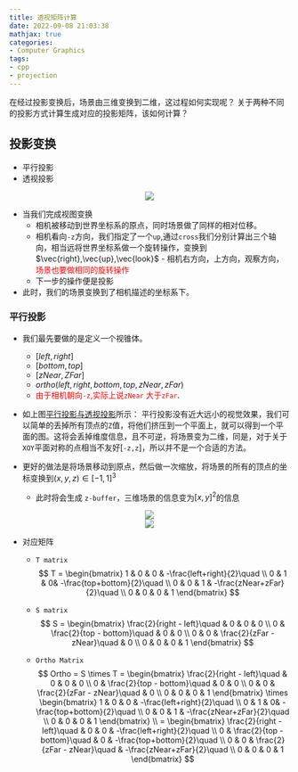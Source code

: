 ```yaml
---
title: 透视矩阵计算
date: 2022-09-08 21:03:38
mathjax: true
categories:
- Computer Graphics
tags:
- cpp
- projection
---
```


在经过投影变换后，场景由三维变换到二维，这过程如何实现呢？
关于两种不同的投影方式计算生成对应的投影矩阵，该如何计算？
<!--more-->

## 投影变换

- 平行投影
- 透视投影

<center><img id="projection" src="https://raw.githubusercontent.com/Ranbun/images/main/blog/computer graph/projection.png"/></center>

- 当我们完成视图变换
    - 相机被移动到世界坐标系的原点，同时场景做了同样的相对位移。
    - 相机看向`-z`方向，我们指定了一个`up`,通过`cross`我们分别计算出三个轴向，相当远将世界坐标系做一个旋转操作，变换到$\vec{right},\vec{up},\vec{look}$ - 相机右方向，上方向，观察方向，<font color=red>场景也要做相同的旋转操作</font>
    - 下一步的操作便是投影
- 此时，我们的场景变换到了相机描述的坐标系下。

### 平行投影


- 我们最先要做的是定义一个视锥体。
    - $[left,right]$
    - $[bottom,top]$
    - $[zNear,ZFar]$
    - $ortho(left,right,bottom,top,zNear,zFar)$
    - <font color=red> 由于相机朝向<code>-z</code>,实际上说<code>zNear</code> 大于<code>zFar</code></font>.


- 如上图[平行投影与透视投影](#projection)所示：
平行投影没有近大远小的视觉效果，我们可以简单的丢掉所有顶点的`Z`值，将他们挤压到一个平面上，就可以得到一个平面的图。这将会丢掉维度信息，且不可逆，将场景变为二维，同是，对于关于`XOY`平面对称的点相当不友好[`-z,z`]，所以并不是一个合适的方法。

- 更好的做法是将场景移动到原点，然后做一次缩放，将场景的所有的顶点的坐标变换到$(x,y,z) \in [-1,1]^3$
    - 此时将会生成 `z-buffer`，三维场景的信息变为$[x,y]^2$的信息

<center><img id="ortho_1" src="https://raw.githubusercontent.com/Ranbun/images/main/blog/computer graph/Ortho.png
"/></center>

<center><img id="ortho_1" src="https://raw.githubusercontent.com/Ranbun/images/main/blog/computer graph/ortho_moveandscale.png
"/></center>

- 对应矩阵
    - `T matrix `
$$
    T = 
    \begin{bmatrix}
        1 & 0 & 0 & -\frac{left+right}{2}\quad \\
        0 & 1 & 0& -\frac{top+bottom}{2}\quad  \\
        0 & 0 & 1 & -\frac{zNear+zFar}{2}\quad  \\
        0 & 0 & 0 & 1
    \end{bmatrix}
$$


    - `S matrix `
$$
    S = 
    \begin{bmatrix}
        \frac{2}{right - left}\quad & 0 & 0 & 0  \\
        0 & \frac{2}{top - bottom}\quad & 0 & 0  \\
        0 & 0 & \frac{2}{zFar - zNear}\quad & 0  \\
        0 & 0 & 0 & 1
    \end{bmatrix}
$$

    - `Ortho Matrix`
    $$
        Ortho =  S \times T =       
        \begin{bmatrix}
            \frac{2}{right - left}\quad & 0 & 0 & 0  \\
            0 & \frac{2}{top - bottom}\quad & 0 & 0  \\
            0 & 0 & \frac{2}{zFar - zNear}\quad & 0  \\
            0 & 0 & 0 & 1
        \end{bmatrix} 
        \times 
        \begin{bmatrix}
            1 & 0 & 0 & -\frac{left+right}{2}\quad \\
            0 & 1 & 0& -\frac{top+bottom}{2}\quad  \\
            0 & 0 & 1 & -\frac{zNear+zFar}{2}\quad  \\
            0 & 0 & 0 & 1
        \end{bmatrix} \\
        = \begin{bmatrix}
                \frac{2}{right - left}\quad & 0 & 0 & -\frac{left+right}{2}\quad  \\
                0 & \frac{2}{top - bottom}\quad & 0 & -\frac{top+bottom}{2}\quad  \\
                0 & 0 & \frac{2}{zFar - zNear}\quad & -\frac{zNear+zFar}{2}\quad  \\
                0 & 0 & 0 & 1
        \end{bmatrix} 
    $$


